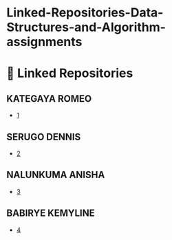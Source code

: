 # Linked-Repositories-Data-Structures-and-Algorithm-assignments
# 🔗 Linked Repositories

## KATEGAYA ROMEO
- [1](https://github.com/Jashpopper/Intro-to-Data-Structures-and-Algorithm
)

## SERUGO DENNIS
- [2](https://github.com/member1-username/project-a)

## NALUNKUMA ANISHA
- [3](https://github.com/member2-username/project-b)

## BABIRYE KEMYLINE
- [4](https://github.com/member3-username/project-c)


